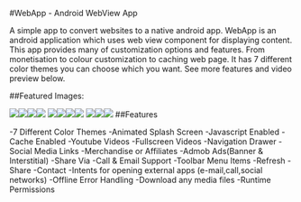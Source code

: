 #WebApp - Android WebView App

A simple app to convert websites to a native android app.
WebApp is an android application which uses web view component for displaying content. This app provides many of customization options and features. From monetisation to colour customization to caching web page. It has 7 different color themes you can choose which you want.
See more features and video preview below.
  
##Featured Images:

![](https://lifecode.imfast.io/a.jpg)![](https://lifecode.imfast.io/b.jpg)![](https://lifecode.imfast.io/c.jpg)![](https://lifecode.imfast.io/d.jpg)
![](https://lifecode.imfast.io/e.jpg)![](https://lifecode.imfast.io/f.jpg)![](https://lifecode.imfast.io/g.jpg)![](https://lifecode.imfast.io/h.jpg)
![](https://lifecode.imfast.io/i.jpg)![](https://lifecode.imfast.io/j.jpg)![](https://lifecode.imfast.io/k.jpg)
##Features

-7 Different Color Themes
-Animated Splash Screen
-Javascript Enabled
-Cache Enabled
-Youtube Videos
-Fullscreen Videos
-Navigation Drawer
-Social Media Links
-Merchandise or Affiliates
-Admob Ads(Banner & Interstitial)
-Share Via
-Call & Email Support
-Toolbar Menu Items
-Refresh
-Share
-Contact
-Intents for opening external apps (e-mail,call,social networks)
-Offline Error Handling
-Download any media files
-Runtime Permissions
